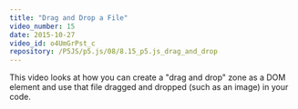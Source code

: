 ```yaml
---
title: "Drag and Drop a File"
video_number: 15
date: 2015-10-27
video_id: o4UmGrPst_c
repository: /P5JS/p5.js/08/8.15_p5.js_drag_and_drop
---
```


This video looks at how you can create a "drag and drop" zone as a DOM element and use that file dragged and dropped (such as an image) in your code.
